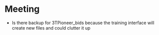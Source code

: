 # Meeting

- Is there backup for 3TPioneer_bids because the training interface will create new files and could clutter it up
